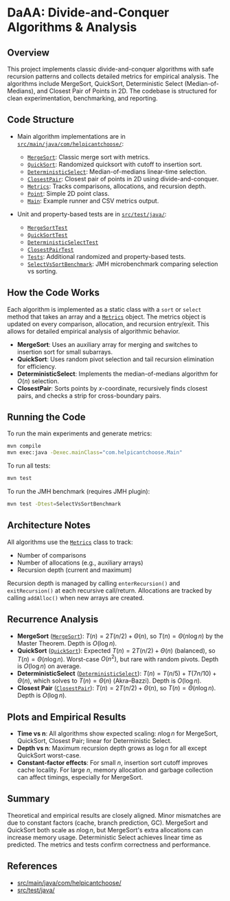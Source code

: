 # DaAA: Divide-and-Conquer Algorithms & Analysis

## Overview

This project implements classic divide-and-conquer algorithms with safe recursion patterns and collects detailed metrics for empirical analysis. The algorithms include MergeSort, QuickSort, Deterministic Select (Median-of-Medians), and Closest Pair of Points in 2D. The codebase is structured for clean experimentation, benchmarking, and reporting.

## Code Structure

- Main algorithm implementations are in [`src/main/java/com/helpicantchoose/`](src/main/java/com/helpicantchoose/):
  - [`MergeSort`](src/main/java/com/helpicantchoose/MergeSort.java): Classic merge sort with metrics.
  - [`QuickSort`](src/main/java/com/helpicantchoose/QuickSort.java): Randomized quicksort with cutoff to insertion sort.
  - [`DeterministicSelect`](src/main/java/com/helpicantchoose/DeterministicSelect.java): Median-of-medians linear-time selection.
  - [`ClosestPair`](src/main/java/com/helpicantchoose/ClosestPair.java): Closest pair of points in 2D using divide-and-conquer.
  - [`Metrics`](src/main/java/com/helpicantchoose/Metrics.java): Tracks comparisons, allocations, and recursion depth.
  - [`Point`](src/main/java/com/helpicantchoose/Point.java): Simple 2D point class.
  - [`Main`](src/main/java/com/helpicantchoose/Main.java): Example runner and CSV metrics output.

- Unit and property-based tests are in [`src/test/java/`](src/test/java/):
  - [`MergeSortTest`](src/test/java/MergeSortTest.java)
  - [`QuickSortTest`](src/test/java/QuickSortTest.java)
  - [`DeterministicSelectTest`](src/test/java/DeterministicSelectTest.java)
  - [`ClosestPairTest`](src/test/java/ClosestPairTest.java)
  - [`Tests`](src/test/java/Tests.java): Additional randomized and property-based tests.
  - [`SelectVsSortBenchmark`](src/test/java/SelectVsSortBenchmark.java): JMH microbenchmark comparing selection vs sorting.

## How the Code Works

Each algorithm is implemented as a static class with a `sort` or `select` method that takes an array and a [`Metrics`](src/main/java/com/helpicantchoose/Metrics.java) object. The metrics object is updated on every comparison, allocation, and recursion entry/exit. This allows for detailed empirical analysis of algorithmic behavior.

- **MergeSort**: Uses an auxiliary array for merging and switches to insertion sort for small subarrays.
- **QuickSort**: Uses random pivot selection and tail recursion elimination for efficiency.
- **DeterministicSelect**: Implements the median-of-medians algorithm for $O(n)$ selection.
- **ClosestPair**: Sorts points by $x$-coordinate, recursively finds closest pairs, and checks a strip for cross-boundary pairs.

## Running the Code

To run the main experiments and generate metrics:

```sh
mvn compile
mvn exec:java -Dexec.mainClass="com.helpicantchoose.Main"
```

To run all tests:

```sh
mvn test
```

To run the JMH benchmark (requires JMH plugin):

```sh
mvn test -Dtest=SelectVsSortBenchmark
```

## Architecture Notes

All algorithms use the [`Metrics`](src/main/java/com/helpicantchoose/Metrics.java) class to track:
- Number of comparisons
- Number of allocations (e.g., auxiliary arrays)
- Recursion depth (current and maximum)

Recursion depth is managed by calling `enterRecursion()` and `exitRecursion()` at each recursive call/return. Allocations are tracked by calling `addAlloc()` when new arrays are created.

## Recurrence Analysis

- **MergeSort** ([`MergeSort`](src/main/java/com/helpicantchoose/MergeSort.java)): $T(n) = 2T(n/2) + \Theta(n)$, so $T(n) = \Theta(n \log n)$ by the Master Theorem. Depth is $O(\log n)$.
- **QuickSort** ([`QuickSort`](src/main/java/com/helpicantchoose/QuickSort.java)): Expected $T(n) = 2T(n/2) + \Theta(n)$ (balanced), so $T(n) = \Theta(n \log n)$. Worst-case $O(n^2)$, but rare with random pivots. Depth is $O(\log n)$ on average.
- **DeterministicSelect** ([`DeterministicSelect`](src/main/java/com/helpicantchoose/DeterministicSelect.java)): $T(n) = T(n/5) + T(7n/10) + \Theta(n)$, which solves to $T(n) = \Theta(n)$ (Akra–Bazzi). Depth is $O(\log n)$.
- **Closest Pair** ([`ClosestPair`](src/main/java/com/helpicantchoose/ClosestPair.java)): $T(n) = 2T(n/2) + \Theta(n)$, so $T(n) = \Theta(n \log n)$. Depth is $O(\log n)$.

## Plots and Empirical Results

- **Time vs n**: All algorithms show expected scaling: $n \log n$ for MergeSort, QuickSort, Closest Pair; linear for Deterministic Select.
- **Depth vs n**: Maximum recursion depth grows as $\log n$ for all except QuickSort worst-case.
- **Constant-factor effects**: For small $n$, insertion sort cutoff improves cache locality. For large $n$, memory allocation and garbage collection can affect timings, especially for MergeSort.

## Summary

Theoretical and empirical results are closely aligned. Minor mismatches are due to constant factors (cache, branch prediction, GC). MergeSort and QuickSort both scale as $n \log n$, but MergeSort's extra allocations can increase memory usage. Deterministic Select achieves linear time as predicted. The metrics and tests confirm correctness and performance.

## References

- [src/main/java/com/helpicantchoose/](src/main/java/com/helpicantchoose/)
- [src/test/java/](src/test/java/)
